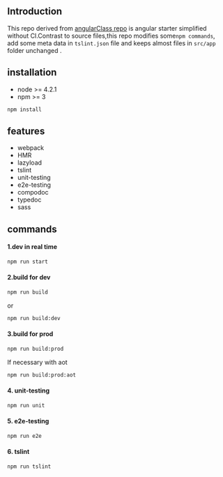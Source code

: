 ## Introduction

This repo derived from [angularClass repo](https://github.com/AngularClass/angular-starter) is angular starter simplified without CI.Contrast to source files,this repo modifies some`npm commands`, add some meta data in `tslint.json` file and keeps almost files in `src/app` folder unchanged .

## installation

* node >= 4.2.1
* npm >= 3

```bash
npm install
```

## features

* webpack
* HMR
* lazyload
* tslint
* unit-testing
* e2e-testing
* compodoc
* typedoc
* sass

## commands
#### 1.dev in real time
```bash
npm run start
```

#### 2.build for dev
```bash
npm run build
```
or
```bash
npm run build:dev
```

#### 3.build for prod
```bash
npm run build:prod
```
If necessary with aot
```bash
npm run build:prod:aot
```

#### 4. unit-testing
```bash
npm run unit
```

#### 5. e2e-testing
```bash
npm run e2e
```

#### 6. tslint
```bash
npm run tslint
```
